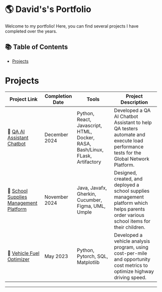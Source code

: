 # 🌎 David's's Portfolio

Welcome to my portfolio! Here, you can find several projects I have completed over the years.

## 📚 Table of Contents
- [Projects](#projects)

# Projects

| Project Link | Completion Date | Tools | Project Description | 
|---|---|---|---|
| 🤖 [QA AI Assistant Chatbot]() | December 2024 | Python, React, Javascript, HTML, Docker, RASA, Bash/Linux, FLask, Artifactory | Developed a QA AI Chatbot Assistant to help QA testers automate and execute load performance tests for the Global Network Platform.  |
| 📝 [School Supplies Management Platform]() | November 2024 | Java, Javafx, Gherkin, Cucumber, Figma, UML, Umple | Designed, created, and deployed a school supplies management platform which helps parents order various school items for their children. |
| 🚗 [Vehicle Fuel Optimizer](https://github.com/Kasamix/VehicleFuelOptimizer) | May 2023 | Python, Pytorch, SQL, Matplotlib | Developed a vehicle analysis program, using cost-per-mile and opportunity cost metrics to optimize highway driving speed. |

***
